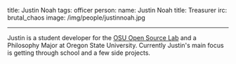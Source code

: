 title: Justin Noah
tags: officer
person:
    name: Justin Noah
    title: Treasurer
    irc: brutal_chaos
    image: /img/people/justinnoah.jpg

---
Justin is a student developer for the [OSU Open Source Lab](http://osuosl.org/) and a Philosophy Major at
Oregon State University. Currently Justin's main focus is getting through school
and a few side projects.

